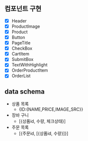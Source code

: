 ## 컴포넌트 구현

- [x] Header
- [x] ProductImage
- [x] Product
- [x] Button
- [x] PageTitle
- [x] CheckBox
- [x] CartItem
- [x] SubmitBox
- [x] TextWithHighlight
- [x] OrderProductItem
- [x] OrderList

## data schema
- 상품 목록
  - {ID:{NAME,PRICE,IMAGE_SRC}}
- 장바 구니
  - [{상품id, 수량, 체크상태}]
- 주문 목록
  - [{주문id, [{상품id, 수량}]}]
